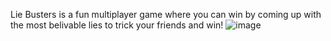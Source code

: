 Lie Busters is a fun multiplayer game where you can win by coming up with the most belivable lies to trick your friends and win!
![image](https://github.com/savvaq/lie-busters/assets/123977312/3476b169-391a-491a-9d93-262833695f8a)
